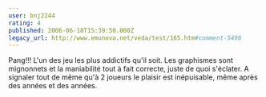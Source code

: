 ```yaml
---
user: bnj2244
rating: 4
published: 2006-06-18T15:39:50.000Z
legacy_url: http://www.emunova.net/veda/test/165.htm#comment-5498
---
```

Pang!!! L'un des jeu les plus addictifs qu'il soit. Les graphismes sont mignonnets et la maniabilité tout à fait correcte, juste de quoi s'éclater. A signaler tout de même qu'à 2 joueurs le plaisir est inépuisable, même après des années et des années.